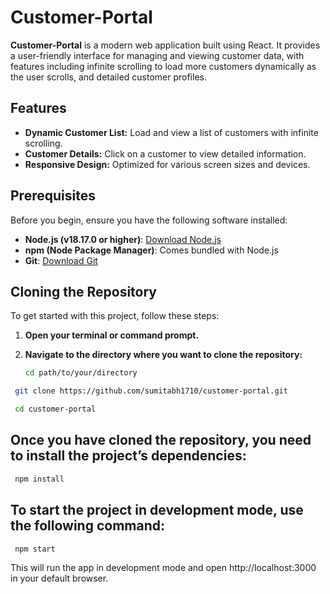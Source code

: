 # Customer-Portal

**Customer-Portal** is a modern web application built using React. It provides a user-friendly interface for managing and viewing customer data, with features including infinite scrolling to load more customers dynamically as the user scrolls, and detailed customer profiles.

## Features

- **Dynamic Customer List:** Load and view a list of customers with infinite scrolling.
- **Customer Details:** Click on a customer to view detailed information.
- **Responsive Design:** Optimized for various screen sizes and devices.

## Prerequisites

Before you begin, ensure you have the following software installed:

- **Node.js (v18.17.0 or higher)**: [Download Node.js](https://nodejs.org/)
- **npm (Node Package Manager)**: Comes bundled with Node.js
- **Git**: [Download Git](https://git-scm.com/)

## Cloning the Repository

To get started with this project, follow these steps:

1. **Open your terminal or command prompt.**
2. **Navigate to the directory where you want to clone the repository:**

   ```bash
   cd path/to/your/directory
   ```
   
  ```bash
   git clone https://github.com/sumitabh1710/customer-portal.git
```

  ```bash
   cd customer-portal
```

## Once you have cloned the repository, you need to install the project’s dependencies:

  ```bash
   npm install
```

## To start the project in development mode, use the following command:

  ```bash
   npm start
```

This will run the app in development mode and open http://localhost:3000 in your default browser.
